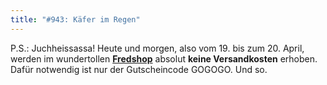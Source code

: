 ```yaml
---
title: "#943: Käfer im Regen"
---
```


P.S.: 
Juchheissassa!
Heute und morgen, also vom 19. bis zum 20. April, werden im wundertollen <a href="http://fredshop.spreadshirt.net/"><strong>Fredshop</strong></a> absolut <strong>keine Versandkosten</strong> erhoben. 
Dafür notwendig ist nur der Gutscheincode GOGOGO.
Und so.

